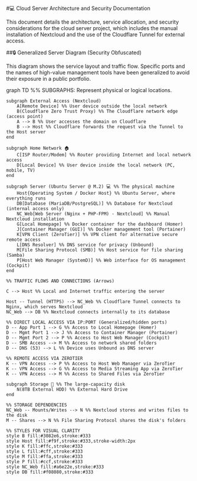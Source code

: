 #💻 Cloud Server Architecture and Security Documentation

This document details the architecture, service allocation, and security considerations for the cloud server project, which includes the manual installation of Nextcloud and the use of the Cloudflare Tunnel for external access.

##🔒 Generalized Server Diagram (Security Obfuscated)

This diagram shows the service layout and traffic flow. Specific ports and the names of high-value management tools have been generalized to avoid their exposure in a public portfolio.

graph TD
    %% SUBGRAPHS: Represent physical or logical locations.

    subgraph External Access (Nextcloud)
        A[Remote Device] %% User device outside the local network
        B(Cloudflare Zero Trust Proxy) %% The Cloudflare network edge (access point)
        A --> B %% User accesses the domain on Cloudflare
        B --> Host %% Cloudflare forwards the request via the Tunnel to the Host server
    end
    
    subgraph Home Network 🏠
        C[ISP Router/Modem] %% Router providing Internet and local network access
        D[Local Device] %% User device inside the local network (PC, mobile, TV)
    end
    
    subgraph Server (Ubuntu Server @ M.2) 💻 %% The physical machine
        Host{Operating System / Docker Host} %% Ubuntu Server, where everything runs
        DB[Database (MariaDB/PostgreSQL)] %% Database for Nextcloud (internal access only)
        NC_Web[Web Server (Nginx + PHP-FPM) - Nextcloud] %% Manual Nextcloud installation
        G[Local Homepage] %% Docker container for the dashboard (Homer)
        J[Container Manager (GUI)] %% Docker management tool (Portainer)
        K[VPN Client (ZeroTier)] %% VPN client for alternative secure remote access
        L[DNS Resolver] %% DNS service for privacy (Unbound)
        M[File Sharing Protocol (SMB)] %% Host service for file sharing (Samba)
        P[Host Web Manager (SystemD)] %% Web interface for OS management (Cockpit)
    end
    
    %% TRAFFIC FLOWS AND CONNECTIONS (Arrows)

    C --> Host %% Local and Internet traffic entering the server
    
    Host -- Tunnel (HTTPS) --> NC_Web %% Cloudflare Tunnel connects to Nginx, which serves Nextcloud
    NC_Web --> DB %% Nextcloud connects internally to its database
    
    %% DIRECT LOCAL ACCESS VIA IP:PORT (Generalized/hidden ports)
    D -- App Port 1 --> G %% Access to Local Homepage (Homer)
    D -- Mgmt Port 1 --> J %% Access to Container Manager (Portainer)
    D -- Mgmt Port 2 --> P %% Access to Host Web Manager (Cockpit)
    D -- SMB Access --> M %% Access to network shared folders
    D -- DNS (53) --> L %% Device uses Unbound as DNS server

    %% REMOTE ACCESS VIA ZEROTIER
    K -- VPN Access --> P %% Access to Host Web Manager via ZeroTier
    K -- VPN Access --> G %% Access to Media Streaming App via ZeroTier
    K -- VPN Access --> M %% Access to Shared Files via ZeroTier
    
    subgraph Storage 💾 %% The large-capacity disk
        N(8TB External HDD) %% External Hard Drive
    end
    
    %% STORAGE DEPENDENCIES
    NC_Web -- Mounts/Writes --> N %% Nextcloud stores and writes files to the disk
    M -- Shares --> N %% File Sharing Protocol shares the disk's folders
    
    %% STYLES FOR VISUAL CLARITY
    style B fill:#3082e6,stroke:#333
    style Host fill:#f9f,stroke:#333,stroke-width:2px
    style K fill:#ffc,stroke:#333
    style L fill:#cff,stroke:#333
    style M fill:#ffa,stroke:#333
    style P fill:#ccf,stroke:#333
    style NC_Web fill:#a6e22e,stroke:#333
    style DB fill:#f08080,stroke:#333